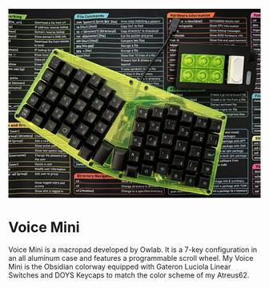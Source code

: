 ![keyboards preview](/images/atreus_and_voice_mini.jpg)

# Voice Mini

Voice Mini is a macropad developed by Owlab. It is a 7-key configuration in an all aluminum case and features a programmable scroll wheel. My Voice Mini is the Obsidian colorway equipped with Gateron Luciola Linear Switches and DOYS Keycaps to match the color scheme of my Atreus62.